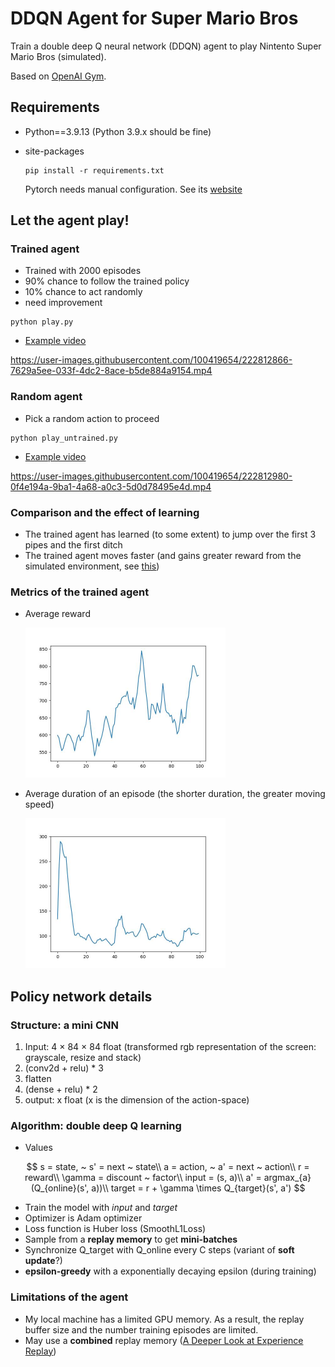 # DDQN Agent for Super Mario Bros

Train a double deep Q neural network (DDQN) agent to play Nintento Super Mario Bros (simulated).

Based on [OpenAI Gym](https://www.gymlibrary.dev/).

## Requirements

- Python==3.9.13 (Python 3.9.x should be fine)

- site-packages

  ~~~shell
  pip install -r requirements.txt
  ~~~

  Pytorch needs manual configuration. See its [website](https://pytorch.org/get-started/locally/)

## Let the agent play!

### Trained agent 

- Trained with 2000 episodes
- 90% chance to follow the trained policy
- 10% chance to act randomly
- need improvement

~~~shell
python play.py
~~~

- [Example video](video/trained.mp4)

https://user-images.githubusercontent.com/100419654/222812866-7629a5ee-033f-4dc2-8ace-b5de884a9154.mp4

### Random agent

- Pick a random action to proceed

~~~shell
python play_untrained.py
~~~

- [Example video](video/untrained.mp4)

https://user-images.githubusercontent.com/100419654/222812980-0f4e194a-9ba1-4a68-a0c3-5d0d78495e4d.mp4

### Comparison and the effect of learning

- The trained agent has learned (to some extent) to jump over the first 3 pipes and the first ditch
- The trained agent moves faster (and gains greater reward from the simulated environment, see [this](https://github.com/Kautenja/gym-super-mario-bros#reward-function))

### Metrics of the trained agent

- Average reward

  <img src="save/2023-03-03T22-31-48/reward_plot.jpg" alt="reward" style="zoom: 50%;" />

- Average duration of an episode (the shorter duration, the greater moving speed)

  <img src="save/2023-03-03T22-31-48/length_plot.jpg" alt="length" style="zoom:50%;" />

## Policy network details

### Structure: a mini CNN

1. Input: 4 × 84 × 84 float (transformed rgb representation of the screen: grayscale, resize and stack)
2. (conv2d + relu) * 3
3. flatten
4. (dense + relu) * 2
5. output: x float (x is the dimension of the action-space)

### Algorithm: double deep Q learning

- Values

$$
s = state, ~ s' = next ~ state\\
a = action, ~ a' = next ~ action\\
r = reward\\
\gamma = discount ~ factor\\
input = (s, a)\\
a' = argmax_{a} (Q_{online}(s', a))\\
target = r + \gamma \times Q_{target}(s', a')
$$

- Train the model with *input* and *target*
- Optimizer is Adam optimizer
- Loss function is Huber loss (SmoothL1Loss)
- Sample from a **replay memory** to get **mini-batches**
- Synchronize Q_target with Q_online every C steps (variant of **soft update**?)
- **epsilon-greedy** with a exponentially decaying epsilon (during training)

### Limitations of the agent

- My local machine has a limited GPU memory. As a result, the replay buffer size and the number training episodes are limited.
- May use a **combined** replay memory ([A Deeper Look at Experience Replay](https://arxiv.org/abs/1712.01275))

